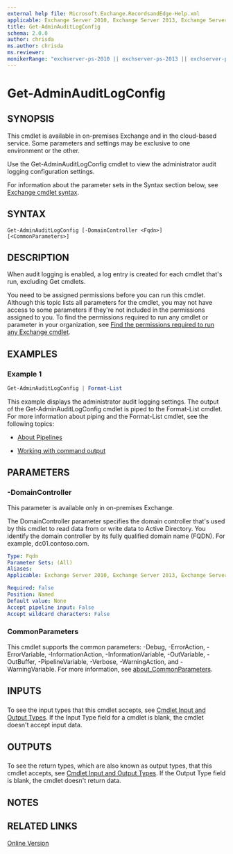 ```yaml
---
external help file: Microsoft.Exchange.RecordsandEdge-Help.xml
applicable: Exchange Server 2010, Exchange Server 2013, Exchange Server 2016, Exchange Server 2019, Exchange Online, Exchange Online Protection
title: Get-AdminAuditLogConfig
schema: 2.0.0
author: chrisda
ms.author: chrisda
ms.reviewer:
monikerRange: "exchserver-ps-2010 || exchserver-ps-2013 || exchserver-ps-2016 || exchserver-ps-2019 || exchonline-ps || eop-ps"
---
```


# Get-AdminAuditLogConfig

## SYNOPSIS
This cmdlet is available in on-premises Exchange and in the cloud-based service. Some parameters and settings may be exclusive to one environment or the other.

Use the Get-AdminAuditLogConfig cmdlet to view the administrator audit logging configuration settings.

For information about the parameter sets in the Syntax section below, see [Exchange cmdlet syntax](https://docs.microsoft.com/powershell/exchange/exchange-server/exchange-cmdlet-syntax).

## SYNTAX

```
Get-AdminAuditLogConfig [-DomainController <Fqdn>] [<CommonParameters>]
```

## DESCRIPTION
When audit logging is enabled, a log entry is created for each cmdlet that's run, excluding Get cmdlets.

You need to be assigned permissions before you can run this cmdlet. Although this topic lists all parameters for the cmdlet, you may not have access to some parameters if they're not included in the permissions assigned to you. To find the permissions required to run any cmdlet or parameter in your organization, see [Find the permissions required to run any Exchange cmdlet](https://docs.microsoft.com/powershell/exchange/exchange-server/find-exchange-cmdlet-permissions).

## EXAMPLES

### Example 1
```powershell
Get-AdminAuditLogConfig | Format-List
```

This example displays the administrator audit logging settings. The output of the Get-AdminAuditLogConfig cmdlet is piped to the Format-List cmdlet. For more information about piping and the Format-List cmdlet, see the following topics:

- [About Pipelines](https://docs.microsoft.com/powershell/module/microsoft.powershell.core/about/about_pipelines)

- [Working with command output](https://docs.microsoft.com/exchange/working-with-command-output-exchange-2013-help)

## PARAMETERS

### -DomainController
This parameter is available only in on-premises Exchange.

The DomainController parameter specifies the domain controller that's used by this cmdlet to read data from or write data to Active Directory. You identify the domain controller by its fully qualified domain name (FQDN). For example, dc01.contoso.com.

```yaml
Type: Fqdn
Parameter Sets: (All)
Aliases:
Applicable: Exchange Server 2010, Exchange Server 2013, Exchange Server 2016, Exchange Server 2019

Required: False
Position: Named
Default value: None
Accept pipeline input: False
Accept wildcard characters: False
```

### CommonParameters
This cmdlet supports the common parameters: -Debug, -ErrorAction, -ErrorVariable, -InformationAction, -InformationVariable, -OutVariable, -OutBuffer, -PipelineVariable, -Verbose, -WarningAction, and -WarningVariable. For more information, see [about_CommonParameters](https://go.microsoft.com/fwlink/p/?LinkID=113216).

## INPUTS

###  
To see the input types that this cmdlet accepts, see [Cmdlet Input and Output Types](https://go.microsoft.com/fwlink/p/?LinkId=616387). If the Input Type field for a cmdlet is blank, the cmdlet doesn't accept input data.

## OUTPUTS

###  
To see the return types, which are also known as output types, that this cmdlet accepts, see [Cmdlet Input and Output Types](https://go.microsoft.com/fwlink/p/?LinkId=616387). If the Output Type field is blank, the cmdlet doesn't return data.

## NOTES

## RELATED LINKS

[Online Version](https://docs.microsoft.com/powershell/module/exchange/policy-and-compliance-audit/get-adminauditlogconfig)

